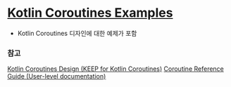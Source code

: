 # [Kotlin Coroutines Examples](https://github.com/Kotlin/coroutines-examples)
- Kotlin Coroutines 디자인에 대한 예제가 포함

### 참고
[Kotlin Coroutines Design (KEEP for Kotlin Coroutines)](https://github.com/Kotlin/KEEP/blob/master/proposals/coroutines.md)
[Coroutine Reference Guide (User-level documentation)](https://kotlinlang.org/docs/coroutines-guide.html)
